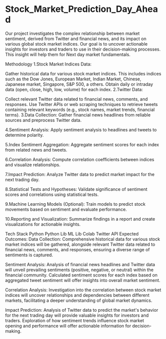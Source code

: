 # Stock_Market_Prediction_Day_Ahead

Our project investigates the complex relationship between market sentiment, derived from Twitter and financial news, and its impact on various global stock market indices. Our goal is to uncover actionable insights for investors and traders to use in their decision-making processes. This insight will help them for Next day market fundamentals.



Methodology
1.Stock Market Indices Data:

Gather historical data for various stock market indices.
This includes indices such as the Dow Jones, European Market, Indian Market, Chinese, Japanese market, Singapore, S&P 500, a others.
Obtain daily or intraday data (open, close, high, low, volume) for each index.
2.Twitter Data:

Collect relevant Twitter data related to financial news, comments, and responses.
Use Twitter APIs or web scraping techniques to retrieve tweets containing relevant keywords (e.g., stock names, market trends, financial terms).
3.Data Collection: Gather financial news headlines from reliable sources and preprocess Twitter data.

4.Sentiment Analysis: Apply sentiment analysis to headlines and tweets to determine polarity.

5.Index Sentiment Aggregation: Aggregate sentiment scores for each index from related news and tweets.

6.Correlation Analysis: Compute correlation coefficients between indices and visualize relationships.

7.Impact Prediction: Analyze Twitter data to predict market impact for the next trading day.

8.Statistical Tests and Hypotheses: Validate significance of sentiment scores and correlations using statistical tests.

9.Machine Learning Models (Optional): Train models to predict stock movements based on sentiment and evaluate performance.

10.Reporting and Visualization: Summarize findings in a report and create visualizations for actionable insights.

Tech Stack
Python
Python Lib
ML Lib
Colab
Twitter API
Expected Outcomes:
Data Collection: Comprehensive historical data for various stock market indices will be gathered, alongside relevant Twitter data related to financial news, comments, and responses, ensuring a diverse range of sentiments is captured.

Sentiment Analysis: Analysis of financial news headlines and Twitter data will unveil prevailing sentiments (positive, negative, or neutral) within the financial community. Calculated sentiment scores for each index based on aggregated tweet sentiment will offer insights into overall market sentiment.

Correlation Analysis: Investigation into the correlation between stock market indices will uncover relationships and dependencies between different markets, facilitating a deeper understanding of global market dynamics.

Impact Prediction: Analysis of Twitter data to predict the market's behavior for the next trading day will provide valuable insights for investors and traders. Exploration of how sentiment trends influence stock market opening and performance will offer actionable information for decision-making.


